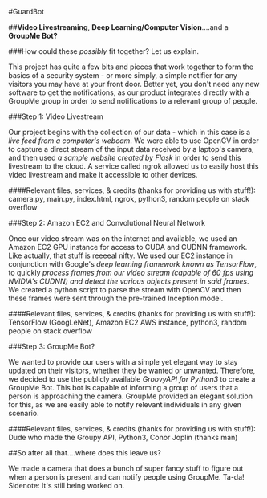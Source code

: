 #GuardBot

##**Video Livestreaming**, **Deep Learning/Computer Vision**....and a **GroupMe Bot?**

###How could these _possibly_ fit together? Let us explain.

This project has quite a few bits and pieces that work together to form the basics of a security system - or more simply, a simple notifier for any visitors you may have at your front door. Better yet, you don't need any new software to get the notifications, as our product integrates directly with a GroupMe group in order to send notifications to a relevant group of people.


###Step 1: Video Livestream

Our project begins with the collection of our data - which in this case is a *live feed from a computer's webcam*. We were able to use OpenCV in order to capture a direct stream of the input data received by a laptop's camera, and then used *a sample website created by Flask* in order to send this livestream to the cloud. A service called ngrok allowed us to easily host this video livestream and make it accessible to other devices.

####Relevant files, services, & credits (thanks for providing us with stuff!):
camera.py, main.py, index.html, ngrok, python3, random people on stack overflow


###Step 2: Amazon EC2 and Convolutional Neural Network

Once our video stream was on the internet and available, we used an Amazon EC2 GPU instance for access to CUDA and CUDNN framework. Like actually, that stuff is reeeeal nifty. We used our EC2 instance in conjunction with Google's *deep learning framework known as TensorFlow*, to quickly *process frames from our video stream (capable of 60 fps using NVIDIA's CUDNN) and detect the various objects present in said frames*. We created a python script to parse the stream with OpenCV and then these frames were sent through the pre-trained Inception model.

####Relevant files, services, & credits (thanks for providing us with stuff!):
TensorFlow (GoogLeNet), Amazon EC2 AWS instance, python3, random people on stack overflow


###Step 3: GroupMe Bot?

We wanted to provide our users with a simple yet elegant way to stay updated on their visitors, whether they be wanted or unwanted. Therefore, we decided to use the publicly available *GroovyAPI for Python3* to create a GroupMe Bot. This bot is capable of informing a group of users that a person is approaching the camera. GroupMe provided an elegant solution for this, as we are easily able to notify relevant individuals in any given scenario.

####Relevant files, services, & credits (thanks for providing us with stuff!):
Dude who made the Groupy API, Python3, Conor Joplin (thanks man)


##So after all that....where does this leave us?

We made a camera that does a bunch of super fancy stuff to figure out when a person is present and can notify people using GroupMe. Ta-da! Sidenote: It's still being worked on.
